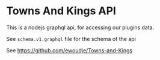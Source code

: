 # Towns And Kings API
This is a nodejs graphql api,
for accessing our plugins data.

See `schema.v1.graphql` file for the schema of the api

See https://github.com/ewoudje/Towns-and-Kings